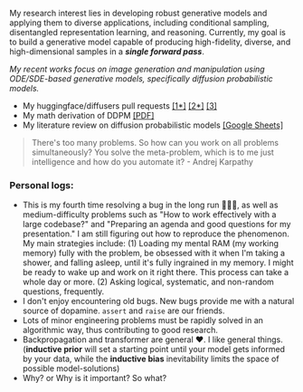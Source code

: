 My research interest lies in developing robust generative models and applying them to diverse applications, including conditional sampling, disentangled representation learning, and reasoning. Currently, my goal is to build a generative model capable of producing high-fidelity, diverse, and high-dimensional samples in a **_single forward pass_**.

_My recent works focus on image generation and manipulation using ODE/SDE-based generative models, specifically diffusion probabilistic models._

- My huggingface/diffusers pull requests [[1*]](https://github.com/huggingface/diffusers/pull/2665) [[2*]](https://github.com/huggingface/diffusers/tree/main/examples/community#ddim-noise-comparative-analysis-pipeline) [[3]](https://github.com/huggingface/diffusers/pull/2058)
- My math derivation of DDPM [[PDF]](https://github.com/aengusng8/aengusng8/blob/main/Math_derivation__DDPM.pdf)
- My literature review on diffusion probabilistic models [[Google Sheets]](https://docs.google.com/spreadsheets/d/1fIBhi6Ebc2GxKqrLhFgswHathmu2kdj5d7OHZFb5M2M/edit?usp=sharing)

> There's too many problems. So how can you work on all problems simultaneously? You solve the meta-problem, which is to me just intelligence and how do you automate it? - Andrej Karpathy

### Personal logs: 
- This is my fourth time resolving a bug in the long run 🏃‍♂️🏃, as well as medium-difficulty problems such as "How to work effectively with a large codebase?" and "Preparing an agenda and good questions for my presentation." I am still figuring out how to reproduce the phenomenon. My main strategies include: (1) Loading my mental RAM (my working memory) fully with the problem, be obsessed with it when I'm taking a shower, and falling asleep, until it's fully ingrained in my memory. I might be ready to wake up and work on it right there. This process can take a whole day or more. (2) Asking logical, systematic, and non-random questions, frequently.
- I don't enjoy encountering old bugs. New bugs provide me with a natural source of dopamine. `assert` and `raise` are our friends.
- Lots of minor engineering problems must be rapidly solved in an algorithmic way, thus contributing to good research.
- Backpropagation and transformer are general ❤️. I like general things. (**inductive prior** will set a starting point until your model gets informed by your data, while the **inductive bias** inevitability limits the space of possible model-solutions)
- Why? or Why is it important? So what?
